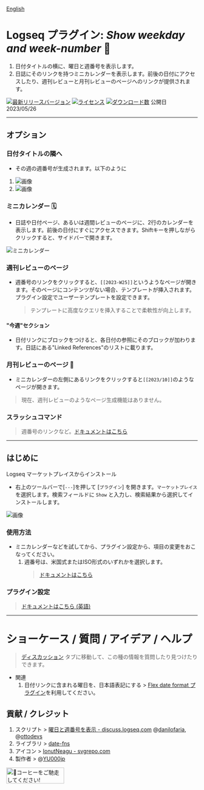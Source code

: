[English](https://github.com/YU000jp/logseq-plugin-show-weekday-and-week-number)

# Logseq プラグイン: *Show weekday and week-number* 📆

1. 日付タイトルの横に、曜日と週番号を表示します。
1. 日誌にそのリンクを持つミニカレンダーを表示します。前後の日付にアクセスしたり、週刊レビューと月刊レビューのページへのリンクが提供されます。

[![最新リリースバージョン](https://img.shields.io/github/v/release/YU000jp/logseq-plugin-show-weekday-and-week-number)](https://github.com/YU000jp/logseq-plugin-show-weekday-and-week-number/releases)
[![ライセンス](https://img.shields.io/github/license/YU000jp/logseq-plugin-show-weekday-and-week-number?color=blue)](https://github.com/YU000jp/logseq-plugin-show-weekday-and-week-number/LICENSE)
[![ダウンロード数](https://img.shields.io/github/downloads/YU000jp/logseq-plugin-show-weekday-and-week-number/total.svg)](https://github.com/YU000jp/logseq-plugin-show-weekday-and-week-number/releases)
公開日 2023/05/26

---

## オプション

### 日付タイトルの隣へ

- その週の週番号が生成されます。以下のように

1. ![画像](https://github.com/YU000jp/logseq-plugin-show-weekday-and-week-number/assets/111847207/f47b8948-5e7a-4e16-a5ae-6966672742b1)
1. ![画像](https://github.com/YU000jp/logseq-plugin-show-weekday-and-week-number/assets/111847207/ee97c455-714e-45d2-9f9f-905798e298b4)

### ミニカレンダー 🗓️

- 日誌や日付ページ、あるいは週間レビューのページに、2行のカレンダーを表示します。前後の日付にすぐにアクセスできます。Shiftキーを押しながらクリックすると、サイドバーで開きます。

![ミニカレンダー](https://github.com/YU000jp/logseq-plugin-show-weekday-and-week-number/assets/111847207/3ffc5771-089f-43f5-83a5-01a01117670b)

### 週刊レビューのページ

- 週番号のリンクをクリックすると、`[[2023-W25]]`というようなページが開きます。そのページにコンテンツがない場合、テンプレートが挿入されます。プラグイン設定でユーザーテンプレートを設定できます。
  > テンプレートに高度なクエリを挿入することで柔軟性が向上します。

#### "今週"セクション

- 日付リンクにブロックをつけると、各日付の参照にそのブロックが加わります。日誌にある"Linked References"のリストに載ります。

### 月刊レビューのページ 🌛

- ミニカレンダーの左側にあるリンクをクリックすると`[[2023/10]]`のようなページが開きます。
> 現在、週刊レビューのようなページ生成機能はありません。

### スラッシュコマンド

> 週番号のリンクなど。[ドキュメントはこちら](https://github.com/YU000jp/logseq-plugin-show-weekday-and-week-number/wiki/Slash-Command)

---

## はじめに

Logseq マーケットプレイスからインストール
  - 右上のツールバーで[`---`]を押して [`プラグイン`] を開きます。`マーケットプレイス` を選択します。検索フィールドに `Show` と入力し、検索結果から選択してインストールします。

   ![画像](https://github.com/YU000jp/logseq-plugin-show-weekday-and-week-number/assets/111847207/5c3a2b34-298b-4790-8e12-01d83e289794)

### 使用方法

- ミニカレンダーなどを試してから、プラグイン設定から、項目の変更をおこなってください。
   1. 週番号は、米国式またはISO形式のいずれかを選択します。
      > [ドキュメントはこちら](https://github.com/YU000jp/logseq-plugin-show-weekday-and-week-number/wiki/%E9%80%B1%E7%95%AA%E5%8F%B7%E3%83%95%E3%82%A9%E3%83%BC%E3%83%9E%E3%83%83%E3%83%88%E3%81%AE%E9%81%B8%E6%8A%9E%E8%82%A2-(Japanese))

### プラグイン設定

> [ドキュメントはこちら (英語)](https://github.com/YU000jp/logseq-plugin-show-weekday-and-week-number/wiki/Plugin-Settings)

---

# ショーケース / 質問 / アイデア / ヘルプ

> [ディスカッション](https://github.com/YU000jp/logseq-plugin-show-weekday-and-week-number/discussions) タブに移動して、この種の情報を質問したり見つけたりできます。

- 関連
  1. 日付リンクに含まれる曜日を、日本語表記にする > [Flex date format プラグイン](https://github.com/YU000jp/logseq-plugin-flex-date-format)を利用してください。

## 貢献 / クレジット

1. スクリプト > [曜日と週番号を表示 - discuss.logseq.com](https://discuss.logseq.com/t/show-week-day-and-week-number/12685/18) @[danilofaria](https://discuss.logseq.com/u/danilofaria/), @[ottodevs](https://discuss.logseq.com/u/ottodevs/)
1. ライブラリ > [date-fns](https://date-fns.org/)
1. アイコン > [IonutNeagu - svgrepo.com](https://www.svgrepo.com/svg/490868/monday)
1. 製作者 > @[YU000jp](https://github.com/YU000jp)

<a href="https://www.buymeacoffee.com/yu000japan" target="_blank"><img src="https://cdn.buymeacoffee.com/buttons/v2/default-violet.png" alt="🍌コーヒーをご馳走してください!" style="height: 42px;width: 152px"></a>
